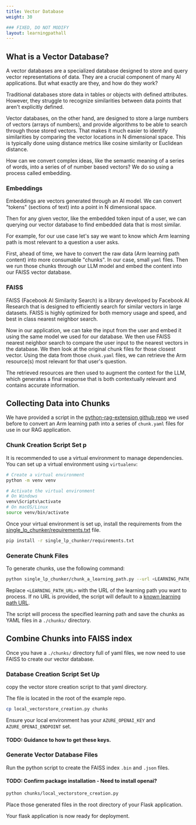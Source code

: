 ```yaml
---
title: Vector Database
weight: 30

### FIXED, DO NOT MODIFY
layout: learningpathall
---
```


## What is a Vector Database?

A vector databases are a specialized database designed to store and query vector representations of data. They are a crucial component of many AI applications. But what exactly are they, and how do they work?

Traditional databases store data in tables or objects with defined attributes. However, they struggle to recognize similarities between data points that aren't explicitly defined.

Vector databases, on the other hand, are designed to store a large numbers of vectors (arrays of numbers), and provide algorithms to be able to search through those stored vectors. That makes it much easier to identify similarities by comparing the vector locations in N dimensional space. This is typically done using distance metrics like cosine similarity or Euclidean distance.

How can we convert complex ideas, like the semantic meaning of a series of words, into a series of of number based vectors? We do so using a process called embedding.

### Embeddings

Embeddings are vectors generated through an AI model. We can convert "tokens" (sections of text) into a point in N dimensional space. 

Then for any given vector, like the embedded token input of a user, we can querying our vector database to find embedded data that is most similar. 

For example, for our use case let's say we want to know which Arm learning path is most relevant to a question a user asks.

First, ahead of time, we have to convert the raw data (Arm learning path content) into more consumable "chunks". In our case, small `yaml` files. Then we run those chunks through our LLM model and embed the content into our FAISS vector database.

### FAISS

FAISS (Facebook AI Similarity Search) is a library developed by Facebook AI Research that is designed to efficiently search for similar vectors in large datasets. FAISS is highly optimized for both memory usage and speed, and best in class nearest neighbor search.

Now in our application, we can take the input from the user and embed it using the same model we used for our database. We then use FAISS nearest neighbor search to compare the user input to the nearest vectors in the database. We then look at the original chunk files for those closest vector. Using the data from those `chunk.yaml` files, we can retrieve the Arm resource(s) most relevant for that user's question.

The retrieved resources are then used to augment the context for the LLM, which generates a final response that is both contextually relevant and contains accurate information.

## Collecting Data into Chunks

We have provided a script in the [python-rag-extension github repo](https://github.com/ArmDeveloperEcosystem/python-rag-extension/) we used before to convert an Arm learning path into a series of `chunk.yaml` files for use in our RAG application.

### Chunk Creation Script Set p

It is recommended to use a virtual environment to manage dependencies. You can set up a virtual environment using `virtualenv`:

```sh
# Create a virtual environment
python -m venv venv

# Activate the virtual environment
# On Windows
venv\Scripts\activate
# On macOS/Linux
source venv/bin/activate
```

Once your virtual environment is set up, install the requirements from the [single_lp_chunker/requirements.txt](https://github.com/ArmDeveloperEcosystem/python-rag-extension/blob/main/single_lp_chunker/requirements.txt) file.

```sh
pip install -r single_lp_chunker/requirements.txt
```

### Generate Chunk Files

To generate chunks, use the following command:

```sh
python single_lp_chunker/chunk_a_learning_path.py --url <LEARNING_PATH_URL>
```

Replace `<LEARNING_PATH_URL>` with the URL of the learning path you want to process. If no URL is provided, the script will default to a [known learning path URL](https://learn.arm.com/learning-paths/cross-platform/kleidiai-explainer).

The script will process the specified learning path and save the chunks as YAML files in a `./chunks/` directory.

## Combine Chunks into FAISS index

Once you have a `./chunks/` directory full of yaml files, we now need to use FAISS to create our vector database.

### Database Creation Script Set Up

copy the vector store creation script to that yaml directory.

The file is located in the root of the example repo.

```bash
cp local_vectorstore_creation.py chunks
```

Ensure your local environment has your `AZURE_OPENAI_KEY` and `AZURE_OPENAI_ENDPOINT` set.

#### TODO: Guidance to how to get these keys.

### Generate Vector Database Files

Run the python script to create the FAISS index `.bin` and `.json` files.

#### TODO: Confirm package installation - Need to install openai?

```bash
python chunks/local_vectorstore_creation.py
```

Place those generated files in the root directory of your Flask application.

Your flask application is now ready for deployment.